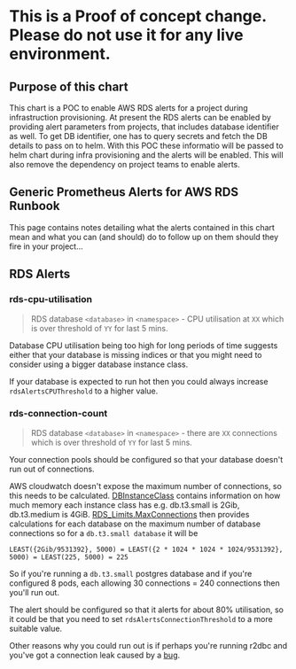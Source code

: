 # This is a Proof of concept change. Please do not use it for any live environment.

## Purpose of this chart

This chart is a POC to enable AWS RDS alerts for a project during infrastruction provisioning. At present the RDS alerts can be enabled by 
providing alert parameters from projects, that includes database identifier as well. To get DB identifier, one has to query secrets and 
fetch the DB details to pass on to helm. With this POC these informatio will be passed to helm chart during infra provisioning and the 
alerts will be enabled. This will also remove the dependency on project teams to enable alerts.


## Generic Prometheus Alerts for AWS RDS Runbook

This page contains notes detailing what the alerts contained in this chart mean and what you can (and should) do to follow up on them should they fire in your project...

## RDS Alerts

### rds-cpu-utilisation

> RDS database `<database>` in `<namespace>` - CPU utilisation at `XX` which is over threshold of `YY` for last 5 mins.

Database CPU utilisation being too high for long periods of time suggests either that your database is missing indices
or that you might need to consider using a bigger database instance class.

If your database is expected to run hot then you could always increase `rdsAlertsCPUThreshold` to a higher value.

### rds-connection-count

> RDS database `<database>` in `<namespace>` - there are `XX` connections which is over threshold of `YY` for last 5 mins.

Your connection pools should be configured so that your database doesn't run out of connections.

AWS cloudwatch doesn't expose the maximum number of connections, so this needs to be calculated.
[DBInstanceClass](https://docs.aws.amazon.com/AmazonRDS/latest/UserGuide/Concepts.DBInstanceClass.html) contains information on how
much memory each instance class has e.g. db.t3.small is 2Gib, db.t3.medium is 4GiB.
[RDS_Limits.MaxConnections](https://docs.aws.amazon.com/AmazonRDS/latest/UserGuide/CHAP_Limits.html#RDS_Limits.MaxConnections) then provides
calculations for each database on the maximum number of database connections so for a `db.t3.small database` it will be
```
LEAST({2Gib/9531392}, 5000) = LEAST({2 * 1024 * 1024 * 1024/9531392}, 5000) = LEAST(225, 5000) = 225
```

So if you're running a `db.t3.small` postgres database and if you're configured 8 pods, each allowing 30 connections 
= 240 connections then you'll run out.

The alert should be configured so that it alerts for about 80% utilisation, so it could be that you need to set
`rdsAlertsConnectionThreshold` to a more suitable value.

Other reasons why you could run out is if perhaps you're running r2dbc and you've got a connection leak caused by a
[bug](https://github.com/r2dbc/r2dbc-pool/issues/165).
